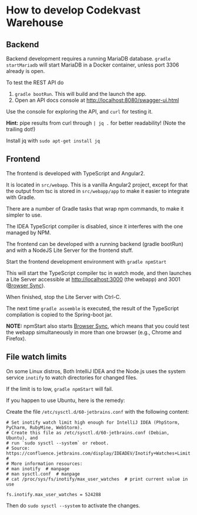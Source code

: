 # How to develop Codekvast Warehouse

## Backend

Backend development requires a running MariaDB database. `gradle startMariadb` will start MariaDB in a Docker container, unless port 3306 already is
open.

To test the REST API do 

1. `gradle bootRun`. This will build and the launch the app.
1. Open an API docs console at [http://localhost:8080/swagger-ui.html](http://localhost:8080/swagger-ui.html)

Use the console for exploring the API, and `curl` for testing it.

**Hint:** pipe results from curl through `| jq .` for better readability! (Note the trailing dot!)

Install jq with `sudo apt-get install jq`

## Frontend

The frontend is developed with TypeScript and Angular2.

It is located in `src/webapp`. This is a vanilla Angular2 project, except for that the output from tsc is stored in `src/webapp/app` to make
it easier to integrate with Gradle.

There are a number of Gradle tasks that wrap npm commands, to make it simpler to use.

The IDEA TypeScript compiler is disabled, since it interferes with the one managed by NPM.

The frontend can be developed with a running backend (gradle bootRun) and with a NodeJS Lite Server for the frontend stuff.
 
Start the frontend development environment with `gradle npmStart`

This will start the TypeScript compiler tsc in watch mode, and then launches a Lite Server accessible
at [http://localhost:3000](http://localhost:3000) (the webapp) and 3001 ([Browser Sync](https://www.browsersync.io)).

When finished, stop the Lite Server with Ctrl-C.

The next time `gradle assemble` is executed, the result of the TypeScript compilation is copied to the Spring-boot jar.

**NOTE:** npmStart also starts [Browser Sync](https://www.browsersync.io), which means that you could test the webapp simultaneously in more than one browser
 (e.g., Chrome and Firefox).

## File watch limits
On some Linux distros, Both IntelliJ IDEA and the Node.js uses the system service `inotify` to watch directories for changed files.

If the limit is to low, `gradle npmStart` will fail.

If you happen to use Ubuntu, here is the remedy:

Create the file `/etc/sysctl.d/60-jetbrains.conf` with the following content:

    # Set inotify watch limit high enough for IntelliJ IDEA (PhpStorm, PyCharm, RubyMine, WebStorm).
    # Create this file as /etc/sysctl.d/60-jetbrains.conf (Debian, Ubuntu), and
    # run `sudo sysctl --system` or reboot.
    # Source: https://confluence.jetbrains.com/display/IDEADEV/Inotify+Watches+Limit
    # 
    # More information resources:
    # man inotify  # manpage
    # man sysctl.conf  # manpage
    # cat /proc/sys/fs/inotify/max_user_watches  # print current value in use
    
    fs.inotify.max_user_watches = 524288
    
Then do `sudo sysctl --system` to activate the changes.
